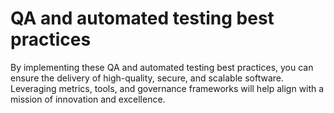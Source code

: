 # QA and automated testing best practices 

By implementing these QA and automated testing best practices, you can ensure the delivery of high-quality, secure, and scalable software. Leveraging metrics, tools, and governance frameworks will help align with a mission of innovation and excellence.

